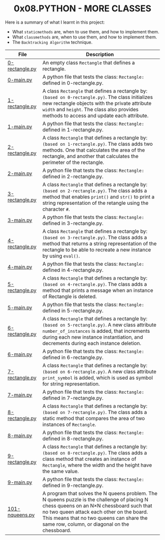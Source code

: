 <h1 align="center">0x08.PYTHON - MORE CLASSES</h1>

Here is a summary of what I learnt in this project: 
<ul>
<li>What <code>staticmethods</code> are, when to use them, and how to implement them.</li>
<li>What <code>classmethods</code> are, when to use them, and how to implement them.</li>
<li>The <code>Backtracking Algorithm</code> technique.</li>
</ul>

|File|Description|
|--|--|
|[0-rectangle.py](https://github.com/GM-Samuelstein/alx-higher_level_programming/blob/master/0x08-python-more_classes/0-rectangle.py)|An  empty class <code>Rectangle</code> that defines a rectangle.|
|[0-main.py](https://github.com/GM-Samuelstein/alx-higher_level_programming/blob/master/0x08-python-more_classes/0-main.py)|A python file that tests the class: <code>Rectangle:</code> defined in 0-rectangle.py.|
|[1-rectangle.py](https://github.com/GM-Samuelstein/alx-higher_level_programming/blob/master/0x08-python-more_classes/1-rectangle.py)|A class <code>Rectangle</code> that defines a rectangle by: <code>(based on 0-rectangle.py)</code>. The class initializes new rectangle objects with the private attribute <code>width</code> and <code>height</code>. The class also provides methods to access and update each attribute.|
|[1-main.py](https://github.com/GM-Samuelstein/alx-higher_level_programming/blob/master/0x08-python-more_classes/1-main.py)|A python file that tests the class: <code>Rectangle:</code> defined in 1-rectangle.py.|
|[2-rectangle.py](https://github.com/GM-Samuelstein/alx-higher_level_programming/blob/master/0x08-python-more_classes/2-rectangle.py)|A class <code>Rectangle</code> that defines a rectangle by: <code>(based on 1-rectangle.py)</code>. The class adds two methods. One that calculates the area of the rectangle, and another that calculates the perimeter of the rectangle.|
|[2-main.py](https://github.com/GM-Samuelstein/alx-higher_level_programming/blob/master/0x08-python-more_classes/2-main.py)|A python file that tests the class: <code>Rectangle:</code> defined in 2-rectangle.py.|
|[3-rectangle.py](https://github.com/GM-Samuelstein/alx-higher_level_programming/blob/master/0x08-python-more_classes/3-rectangle.py)|A class <code>Rectangle</code> that defines a rectangle by: <code>(based on 2-rectangle.py)</code>. The class adds a method that enables <code>print()</code> and <code>str()</code> to print a string representation of the retangle using the character <code>#</code>.|
|[3-main.py](https://github.com/GM-Samuelstein/alx-higher_level_programming/blob/master/0x08-python-more_classes/3-main.py)|A python file that tests the class: <code>Rectangle:</code> defined in 3-rectangle.py.|
|[4-rectangle.py](https://github.com/GM-Samuelstein/alx-higher_level_programming/blob/master/0x08-python-more_classes/4-rectangle.py)|A class <code>Rectangle</code> that defines a rectangle by: <code>(based on 3-rectangle.py)</code>. The class adds a method that returns a string representation of the rectangle to be able to recreate a new instance by using <code>eval()</code>.|
|[4-main.py](https://github.com/GM-Samuelstein/alx-higher_level_programming/blob/master/0x08-python-more_classes/4-main.py)|A python file that tests the class: <code>Rectangle:</code> defined in 4-rectangle.py.|
|[5-rectangle.py](https://github.com/GM-Samuelstein/alx-higher_level_programming/blob/master/0x08-python-more_classes/5-rectangle.py)|A class <code>Rectangle</code> that defines a rectangle by: <code>(based on 4-rectangle.py)</code>. The class adds a method that prints a message when an instance of Rectangle is deleted.|
|[5-main.py](https://github.com/GM-Samuelstein/alx-higher_level_programming/blob/master/0x08-python-more_classes/5-main.py)|A python file that tests the class: <code>Rectangle:</code> defined in 5-rectangle.py.|
|[6-rectangle.py](https://github.com/GM-Samuelstein/alx-higher_level_programming/blob/master/0x08-python-more_classes/6-rectangle.py)|A class <code>Rectangle</code> that defines a rectangle by: <code>(based on 5-rectangle.py)</code>. A new class attribute <code>number_of_instances</code> is added, that increments during each new instance instantiation, and decrements during each instance deletion.|
|[6-main.py](https://github.com/GM-Samuelstein/alx-higher_level_programming/blob/master/0x08-python-more_classes/6-main.py)|A python file that tests the class: <code>Rectangle:</code> defined in 6-rectangle.py.|
|[7-rectangle.py](https://github.com/GM-Samuelstein/alx-higher_level_programming/blob/master/0x08-python-more_classes/7-rectangle.py)|A class <code>Rectangle</code> that defines a rectangle by: <code>(based on 6-rectangle.py)</code>.  A new class attribute <code>print_symbol</code> is added, which is used as symbol for string representation.|
|[7-main.py](https://github.com/GM-Samuelstein/alx-higher_level_programming/blob/master/0x08-python-more_classes/7-main.py)|A python file that tests the class: <code>Rectangle:</code> defined in 7-rectangle.py.|
|[8-rectangle.py](https://github.com/GM-Samuelstein/alx-higher_level_programming/blob/master/0x08-python-more_classes/8-rectangle.py)|A class <code>Rectangle</code> that defines a rectangle by: <code>(based on 7-rectangle.py)</code>. The class adds a static method that compares the area of two instances of <code>Rectangle</code>.|
|[8-main.py](https://github.com/GM-Samuelstein/alx-higher_level_programming/blob/master/0x08-python-more_classes/8-main.py)|A python file that tests the class: <code>Rectangle:</code> defined in 8-rectangle.py.|
|[9-rectangle.py](https://github.com/GM-Samuelstein/alx-higher_level_programming/blob/master/0x08-python-more_classes/9-rectangle.py)|A class <code>Rectangle</code> that defines a rectangle by: <code>(based on 8-rectangle.py)</code>. The class adds a class method that creates an instance of <code>Rectangle</code>, where the width and the height have the same value.|
|[9-main.py](https://github.com/GM-Samuelstein/alx-higher_level_programming/blob/master/0x08-python-more_classes/9-main.py)|A python file that tests the class: <code>Rectangle:</code> defined in 9-rectangle.py.|
|[101-nqueens.py](https://github.com/GM-Samuelstein/alx-higher_level_programming/blob/master/0x08-python-more_classes/101-nqueens.py)|A program that solves the N queens problem. The N queens puzzle is the challenge of placing N chess queens on an N×N chessboard such that no two queen attack each other on the board. This means that no two queens can share the same row, column, or diagonal on the chessboard.|
